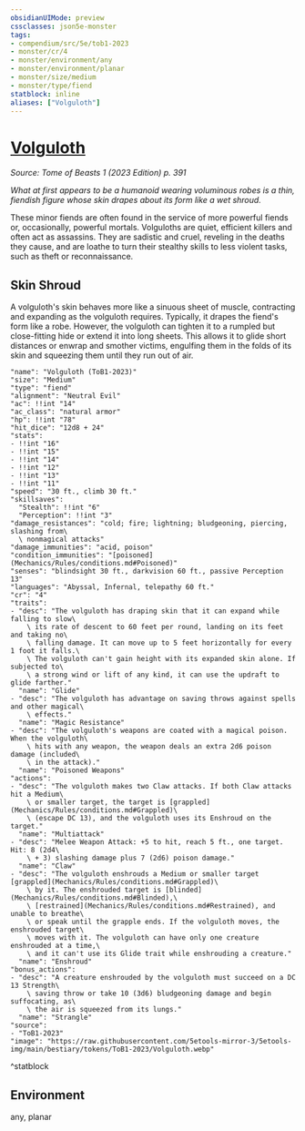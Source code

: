 ```yaml
---
obsidianUIMode: preview
cssclasses: json5e-monster
tags:
- compendium/src/5e/tob1-2023
- monster/cr/4
- monster/environment/any
- monster/environment/planar
- monster/size/medium
- monster/type/fiend
statblock: inline
aliases: ["Volguloth"]
---
```

# [Volguloth](Mechanics\bestiary\fiend/volguloth-tob1-2023.md)
*Source: Tome of Beasts 1 (2023 Edition) p. 391*  

*What at first appears to be a humanoid wearing voluminous robes is a thin, fiendish figure whose skin drapes about its form like a wet shroud.*

These minor fiends are often found in the service of more powerful fiends or, occasionally, powerful mortals. Volguloths are quiet, efficient killers and often act as assassins. They are sadistic and cruel, reveling in the deaths they cause, and are loathe to turn their stealthy skills to less violent tasks, such as theft or reconnaissance.

## Skin Shroud

A volguloth's skin behaves more like a sinuous sheet of muscle, contracting and expanding as the volguloth requires. Typically, it drapes the fiend's form like a robe. However, the volguloth can tighten it to a rumpled but close-fitting hide or extend it into long sheets. This allows it to glide short distances or enwrap and smother victims, engulfing them in the folds of its skin and squeezing them until they run out of air.

```statblock
"name": "Volguloth (ToB1-2023)"
"size": "Medium"
"type": "fiend"
"alignment": "Neutral Evil"
"ac": !!int "14"
"ac_class": "natural armor"
"hp": !!int "78"
"hit_dice": "12d8 + 24"
"stats":
- !!int "16"
- !!int "15"
- !!int "14"
- !!int "12"
- !!int "13"
- !!int "11"
"speed": "30 ft., climb 30 ft."
"skillsaves":
  "Stealth": !!int "6"
  "Perception": !!int "3"
"damage_resistances": "cold; fire; lightning; bludgeoning, piercing, slashing from\
  \ nonmagical attacks"
"damage_immunities": "acid, poison"
"condition_immunities": "[poisoned](Mechanics/Rules/conditions.md#Poisoned)"
"senses": "blindsight 30 ft., darkvision 60 ft., passive Perception 13"
"languages": "Abyssal, Infernal, telepathy 60 ft."
"cr": "4"
"traits":
- "desc": "The volguloth has draping skin that it can expand while falling to slow\
    \ its rate of descent to 60 feet per round, landing on its feet and taking no\
    \ falling damage. It can move up to 5 feet horizontally for every 1 foot it falls.\
    \ The volguloth can't gain height with its expanded skin alone. If subjected to\
    \ a strong wind or lift of any kind, it can use the updraft to glide farther."
  "name": "Glide"
- "desc": "The volguloth has advantage on saving throws against spells and other magical\
    \ effects."
  "name": "Magic Resistance"
- "desc": "The volguloth's weapons are coated with a magical poison. When the volguloth\
    \ hits with any weapon, the weapon deals an extra 2d6 poison damage (included\
    \ in the attack)."
  "name": "Poisoned Weapons"
"actions":
- "desc": "The volguloth makes two Claw attacks. If both Claw attacks hit a Medium\
    \ or smaller target, the target is [grappled](Mechanics/Rules/conditions.md#Grappled)\
    \ (escape DC 13), and the volguloth uses its Enshroud on the target."
  "name": "Multiattack"
- "desc": "Melee Weapon Attack: +5 to hit, reach 5 ft., one target. Hit: 8 (2d4\
    \ + 3) slashing damage plus 7 (2d6) poison damage."
  "name": "Claw"
- "desc": "The volguloth enshrouds a Medium or smaller target [grappled](Mechanics/Rules/conditions.md#Grappled)\
    \ by it. The enshrouded target is [blinded](Mechanics/Rules/conditions.md#Blinded),\
    \ [restrained](Mechanics/Rules/conditions.md#Restrained), and unable to breathe\
    \ or speak until the grapple ends. If the volguloth moves, the enshrouded target\
    \ moves with it. The volguloth can have only one creature enshrouded at a time,\
    \ and it can't use its Glide trait while enshrouding a creature."
  "name": "Enshroud"
"bonus_actions":
- "desc": "A creature enshrouded by the volguloth must succeed on a DC 13 Strength\
    \ saving throw or take 10 (3d6) bludgeoning damage and begin suffocating, as\
    \ the air is squeezed from its lungs."
  "name": "Strangle"
"source":
- "ToB1-2023"
"image": "https://raw.githubusercontent.com/5etools-mirror-3/5etools-img/main/bestiary/tokens/ToB1-2023/Volguloth.webp"
```
^statblock

## Environment

any, planar